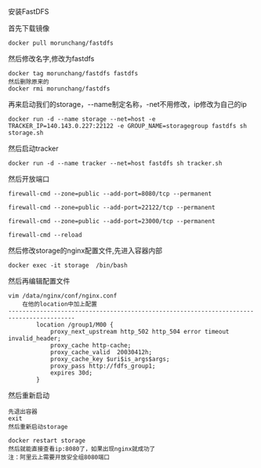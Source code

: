 安装FastDFS

首先下载镜像

    docker pull morunchang/fastdfs

然后修改名字,修改为fastdfs

    docker tag morunchang/fastdfs fastdfs
    然后删除原来的
    docker rmi morunchang/fastdfs

再来启动我们的storage，--name制定名称，-net不用修改，ip修改为自己的ip

    docker run -d --name storage --net=host -e TRACKER_IP=140.143.0.227:22122 -e GROUP_NAME=storagegroup fastdfs sh storage.sh

然后启动tracker

    docker run -d --name tracker --net=host fastdfs sh tracker.sh

然后开放端口

    firewall-cmd --zone=public --add-port=8080/tcp --permanent
    
    firewall-cmd --zone=public --add-port=22122/tcp --permanent
    
    firewall-cmd --zone=public --add-port=23000/tcp --permanent
    
    firewall-cmd --reload

然后修改storage的nginx配置文件,先进入容器内部

    docker exec -it storage  /bin/bash

然后再编辑配置文件

    vim /data/nginx/conf/nginx.conf
    	在他的location中加上配置
    -----------------------------------------------------------------------------------------
            location /group1/M00 {
                proxy_next_upstream http_502 http_504 error timeout invalid_header;
                proxy_cache http-cache;
                proxy_cache_valid  20030412h;
                proxy_cache_key $uri$is_args$args;
                proxy_pass http://fdfs_group1;
                expires 30d;
            }

然后重新启动

    先退出容器
    exit
    然后重新启动storage
    
    docker restart storage
    然后就能直接查看ip:8080了，如果出现nginx就成功了
    注：阿里云上需要开放安全组8080端口



